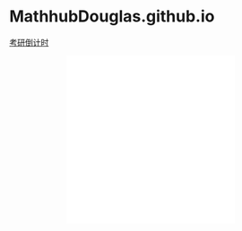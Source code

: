 # MathhubDouglas.github.io
[考研倒计时](https://mathhubdouglas.github.io/index.html)


<p>
<div style="width:100%; height:350px;border:none;text-align:center">
	<iframe allowtransparency="yes" frameborder="0" width="300" height="300" src="./index.html" />
</div>
</p>
